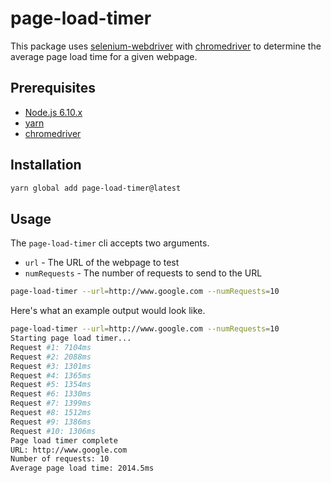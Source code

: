 # page-load-timer

This package uses [selenium-webdriver](https://github.com/SeleniumHQ/selenium/tree/master/javascript/node/selenium-webdriver) with [chromedriver](https://github.com/SeleniumHQ/selenium/wiki/ChromeDriver) to determine the average page load time for a given webpage.

## Prerequisites

* [Node.js 6.10.x](https://nodejs.org/en/download/)
* [yarn](https://yarnpkg.com/en/)
* [chromedriver](https://github.com/SeleniumHQ/selenium/wiki/ChromeDriver)

## Installation

```bash
yarn global add page-load-timer@latest
```

## Usage

The `page-load-timer` cli accepts two arguments.
* `url` - The URL of the webpage to test
* `numRequests` -  The number of requests to send to the URL

```bash
page-load-timer --url=http://www.google.com --numRequests=10
```

Here's what an example output would look like.

```bash
page-load-timer --url=http://www.google.com --numRequests=10
Starting page load timer...
Request #1: 7104ms
Request #2: 2088ms
Request #3: 1301ms
Request #4: 1365ms
Request #5: 1354ms
Request #6: 1330ms
Request #7: 1399ms
Request #8: 1512ms
Request #9: 1386ms
Request #10: 1306ms
Page load timer complete
URL: http://www.google.com
Number of requests: 10
Average page load time: 2014.5ms
```
